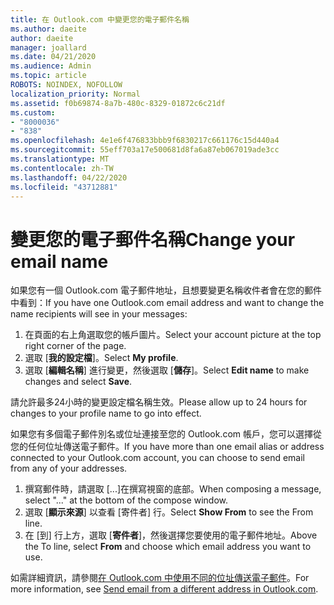 ```yaml
---
title: 在 Outlook.com 中變更您的電子郵件名稱
ms.author: daeite
author: daeite
manager: joallard
ms.date: 04/21/2020
ms.audience: Admin
ms.topic: article
ROBOTS: NOINDEX, NOFOLLOW
localization_priority: Normal
ms.assetid: f0b69874-8a7b-480c-8329-01872c6c21df
ms.custom:
- "8000036"
- "838"
ms.openlocfilehash: 4e1e6f476833bbb9f6830217c661176c15d440a4
ms.sourcegitcommit: 55eff703a17e500681d8fa6a87eb067019ade3cc
ms.translationtype: MT
ms.contentlocale: zh-TW
ms.lasthandoff: 04/22/2020
ms.locfileid: "43712881"
---
```

# <a name="change-your-email-name"></a><span data-ttu-id="83310-102">變更您的電子郵件名稱</span><span class="sxs-lookup"><span data-stu-id="83310-102">Change your email name</span></span>

<span data-ttu-id="83310-103">如果您有一個 Outlook.com 電子郵件地址，且想要變更名稱收件者會在您的郵件中看到：</span><span class="sxs-lookup"><span data-stu-id="83310-103">If you have one Outlook.com email address and want to change the name recipients will see in your messages:</span></span>
  
1. <span data-ttu-id="83310-104">在頁面的右上角選取您的帳戶圖片。</span><span class="sxs-lookup"><span data-stu-id="83310-104">Select your account picture at the top right corner of the page.</span></span>
2. <span data-ttu-id="83310-105">選取 [**我的設定檔**]。</span><span class="sxs-lookup"><span data-stu-id="83310-105">Select **My profile**.</span></span>
3. <span data-ttu-id="83310-106">選取 [**編輯名稱**] 進行變更，然後選取 [**儲存**]。</span><span class="sxs-lookup"><span data-stu-id="83310-106">Select **Edit name** to make changes and select **Save**.</span></span>

<span data-ttu-id="83310-107">請允許最多24小時的變更設定檔名稱生效。</span><span class="sxs-lookup"><span data-stu-id="83310-107">Please allow up to 24 hours for changes to your profile name to go into effect.</span></span>
  
<span data-ttu-id="83310-108">如果您有多個電子郵件別名或位址連接至您的 Outlook.com 帳戶，您可以選擇從您的任何位址傳送電子郵件。</span><span class="sxs-lookup"><span data-stu-id="83310-108">If you have more than one email alias or address connected to your Outlook.com account, you can choose to send email from any of your addresses.</span></span>
  
1. <span data-ttu-id="83310-109">撰寫郵件時，請選取 [...]在撰寫視窗的底部。</span><span class="sxs-lookup"><span data-stu-id="83310-109">When composing a message, select "..." at the bottom of the compose window.</span></span>
1. <span data-ttu-id="83310-110">選取 [**顯示來源**] 以查看 [寄件者] 行。</span><span class="sxs-lookup"><span data-stu-id="83310-110">Select **Show From** to see the From line.</span></span>
1. <span data-ttu-id="83310-111">在 [到] 行上方，選取 [**寄件者**]，然後選擇您要使用的電子郵件地址。</span><span class="sxs-lookup"><span data-stu-id="83310-111">Above the To line, select **From** and choose which email address you want to use.</span></span>

<span data-ttu-id="83310-112">如需詳細資訊，請參閱[在 Outlook.com 中使用不同的位址傳送電子郵件](https://support.office.com/article/ccba89cb-141c-4a36-8c56-6d16a8556d2e?wt.mc_id=Office_Outlook_com_Alchemy)。</span><span class="sxs-lookup"><span data-stu-id="83310-112">For more information, see [Send email from a different address in Outlook.com](https://support.office.com/article/ccba89cb-141c-4a36-8c56-6d16a8556d2e?wt.mc_id=Office_Outlook_com_Alchemy).</span></span>